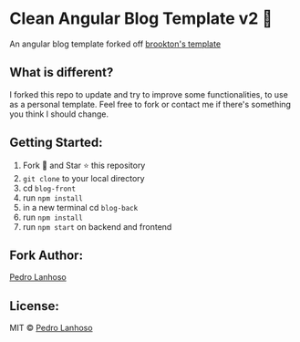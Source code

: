 # Clean Angular Blog Template v2 📰

An angular blog template forked off [brookton's template](https://github.com/brookton/clean-angular-blog-template)

## What is different?

I forked this repo to update and try to improve some functionalities, to use as a personal template. Feel free to fork or contact me if there's something you think I should change.


## Getting Started:

1. Fork 🍴 and Star ⭐️ this repository
2. `git clone` to your local directory
3. cd `blog-front`
4. run `npm install`
5. in a new terminal cd `blog-back`
6. run `npm install`
7. run `npm start` on backend and frontend

## Fork Author:

[Pedro Lanhoso](https://pedro.lanhoso.com)

## License:

MIT © [Pedro Lanhoso](https://pedro.lanhoso.com)
